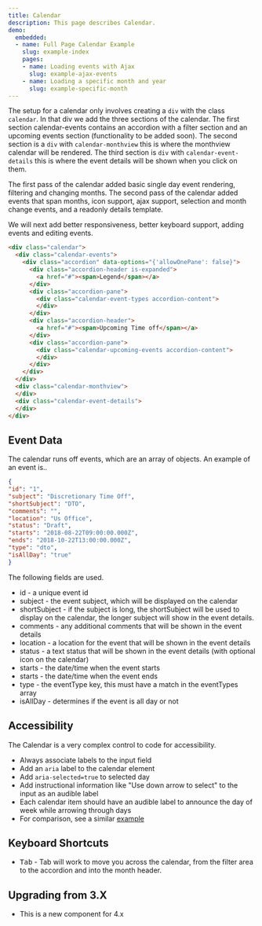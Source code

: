 ```yaml
---
title: Calendar
description: This page describes Calendar.
demo:
  embedded:
  - name: Full Page Calendar Example
    slug: example-index
    pages:
    - name: Loading events with Ajax
      slug: example-ajax-events
    - name: Loading a specific month and year
      slug: example-specific-month
---
```


The setup for a calendar only involves creating a `div` with the class `calendar`. In that div we add the three sections of the calendar. The first section calendar-events contains an accordion with a filter section and an upcoming events section (functionality to be added soon). The second section is a `div` with `calendar-monthview` this is where the monthview calendar will be rendered. The third section is `div` with `calendar-event-details` this is where the event details will be shown when you click on them.

The first pass of the calendar added basic single day event rendering, filtering and changing months.
The second pass of the calendar added events that span months, icon support, ajax support, selection and month change events, and a readonly details template.

We will next add better responsiveness, better keyboard support, adding events and editing events.

```html
<div class="calendar">
  <div class="calendar-events">
    <div class="accordion" data-options="{'allowOnePane': false}">
      <div class="accordion-header is-expanded">
        <a href="#"><span>Legend</span></a>
      </div>
      <div class="accordion-pane">
        <div class="calendar-event-types accordion-content">
        </div>
      </div>
      <div class="accordion-header">
        <a href="#"><span>Upcoming Time off</span></a>
      </div>
      <div class="accordion-pane">
        <div class="calendar-upcoming-events accordion-content">
        </div>
      </div>
    </div>
  </div>
  <div class="calendar-monthview">
  </div>
  <div class="calendar-event-details">
  </div>
</div>
```

## Event Data

The calendar runs off events, which are an array of objects. An example of an event is..

```JSON
{
"id": "1",
"subject": "Discretionary Time Off",
"shortSubject": "DTO",
"comments": "",
"location": "Us Office",
"status": "Draft",
"starts": "2018-08-22T09:00:00.000Z",
"ends": "2018-10-22T13:00:00.000Z",
"type": "dto",
"isAllDay": "true"
}
```

The following fields are used.

- id - a unique event id
- subject - the event subject, which will be displayed on the calendar
- shortSubject - if the subject is long, the shortSubject will be used to display on the calendar, the longer subject will show in the event details.
- comments - any additional comments that will be shown in the event details
- location - a location for the event that will be shown in the event details
- status - a text status that will be shown in the event details (with optional icon on the calendar)
- starts - the date/time when the event starts
- starts - the date/time when the event ends
- type - the eventType key, this must have a match in the eventTypes array
- isAllDay - determines if the event is all day or not

## Accessibility

The Calendar is a very complex control to code for accessibility.

- Always associate labels to the input field
- Add an `aria` label to the calendar element
- Add `aria-selected=true` to selected day
- Add instructional information like "Use down arrow to select" to the input as an audible label
- Each calendar item should have an audible label to announce the day of week while arrowing through days
- For comparison, see a similar [example](http://oaa-accessibility.org/example/15/)

## Keyboard Shortcuts

- <kbd>Tab</kbd> - Tab will work to move you across the calendar, from the filter area to the accordion and into the month header.

## Upgrading from 3.X

- This is a new component for 4.x
